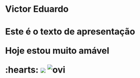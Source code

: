<h1>Victor Eduardo<H1>
<p> Este é o texto de apresentação<p>
<p>Hoje estou muito amável<p> :hearts:

 <img src="https://cdn.jsdelivr.net/gh/devicons/devicon@latest/icons/javascript/javascript-plain.svg" />
 <img src="https://github-readme-stats.vercel.app/api/top-langs?username=madushadhanushka&show_icons=true&locale=en&layout=compact&theme=chartreuse-dark" alt="ovi" />
 